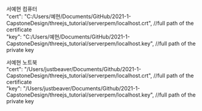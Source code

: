 서예현 컴퓨터        
"cert": "C:/Users/예현/Documents/GitHub/2021-1-CapstoneDesign/threejs_tutorial/serverpem/localhost.crt", //full path of the certificate    
"key": "C:/Users/예현/Documents/GitHub/2021-1-CapstoneDesign/threejs_tutorial/serverpem/localhost.key", //full path of the private key    

서예현 노트북    
"cert": "/Users/justbeaver/Documents/Github/2021-1-CapstoneDesign/threejs_tutorial/serverpem/localhost.crt", //full path of the certificate    
"key": "/Users/justbeaver/Documents/Github/2021-1-CapstoneDesign/threejs_tutorial/serverpem/localhost.key", //full path of the private key    